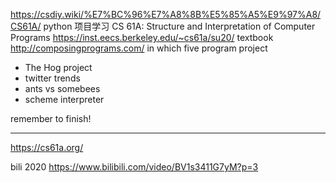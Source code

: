 https://csdiy.wiki/%E7%BC%96%E7%A8%8B%E5%85%A5%E9%97%A8/CS61A/
python 项目学习
CS 61A: Structure and Interpretation of Computer Programs
https://inst.eecs.berkeley.edu/~cs61a/su20/
textbook
http://composingprograms.com/
in which five program project
- The Hog project
- twitter trends
- ants vs somebees
- scheme interpreter

remember to finish!

---

https://cs61a.org/

bili 2020 https://www.bilibili.com/video/BV1s3411G7yM?p=3

